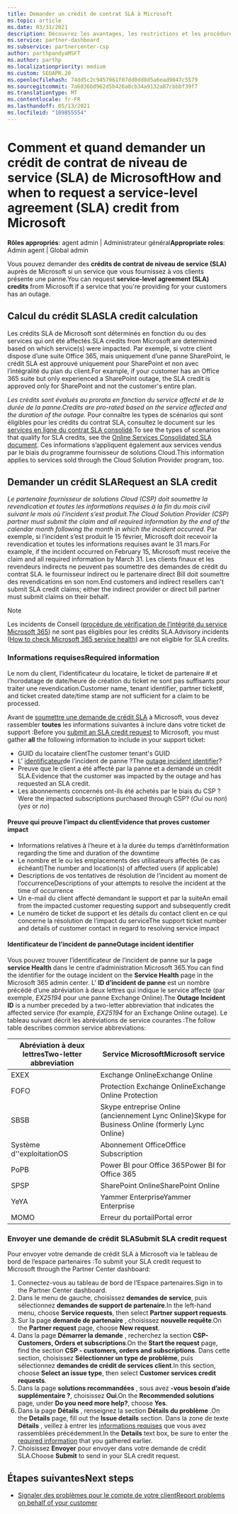 ```yaml
---
title: Demander un crédit de contrat SLA à Microsoft
ms.topic: article
ms.date: 03/31/2021
description: Découvrez les avantages, les restrictions et les procédures pour demander un crédit de contrat de niveau de service (SLA) auprès de Microsoft si vos clients rencontrent une panne de service.
ms.service: partner-dashboard
ms.subservice: partnercenter-csp
author: parthpandyaMSFT
ms.author: parthp
ms.localizationpriority: medium
ms.custom: SEOAPR.20
ms.openlocfilehash: 74dd5c2c9457961f07dd0dd8d5a6ead9047c5579
ms.sourcegitcommit: 7a6836bd962d5b426a8cb34a9132a87cbbbf39f7
ms.translationtype: MT
ms.contentlocale: fr-FR
ms.lasthandoff: 05/13/2021
ms.locfileid: "109855554"
---
```

# <a name="how-and-when-to-request-a-service-level-agreement-sla-credit-from-microsoft"></a><span data-ttu-id="5da9e-103">Comment et quand demander un crédit de contrat de niveau de service (SLA) de Microsoft</span><span class="sxs-lookup"><span data-stu-id="5da9e-103">How and when to request a service-level agreement (SLA) credit from Microsoft</span></span>

<span data-ttu-id="5da9e-104">**Rôles appropriés**: agent admin | Administrateur général</span><span class="sxs-lookup"><span data-stu-id="5da9e-104">**Appropriate roles**: Admin agent | Global admin</span></span>

<span data-ttu-id="5da9e-105">Vous pouvez demander des **crédits de contrat de niveau de service (SLA)** auprès de Microsoft si un service que vous fournissez à vos clients présente une panne.</span><span class="sxs-lookup"><span data-stu-id="5da9e-105">You can request **service-level agreement (SLA) credits** from Microsoft if a service that you're providing for your customers has an outage.</span></span>

## <a name="sla-credit-calculation"></a><span data-ttu-id="5da9e-106">Calcul du crédit SLA</span><span class="sxs-lookup"><span data-stu-id="5da9e-106">SLA credit calculation</span></span>

<span data-ttu-id="5da9e-107">Les crédits SLA de Microsoft sont déterminés en fonction du ou des services qui ont été affectés.</span><span class="sxs-lookup"><span data-stu-id="5da9e-107">SLA credits from Microsoft are determined based on which service(s) were impacted.</span></span> <span data-ttu-id="5da9e-108">Par exemple, si votre client dispose d’une suite Office 365, mais uniquement d’une panne SharePoint, le crédit SLA est approuvé uniquement pour SharePoint et non avec l’intégralité du plan du client.</span><span class="sxs-lookup"><span data-stu-id="5da9e-108">For example, if your customer has an Office 365 suite but only experienced a SharePoint outage, the SLA credit is approved only for SharePoint and not the customer's entire plan.</span></span>

<span data-ttu-id="5da9e-109">*Les crédits sont évalués au prorata en fonction du service affecté et de la durée de la panne.*</span><span class="sxs-lookup"><span data-stu-id="5da9e-109">*Credits are pro-rated based on the service affected and the duration of the outage.*</span></span> <span data-ttu-id="5da9e-110">Pour connaître les types de scénarios qui sont éligibles pour les crédits du contrat SLA, consultez le document sur les [services en ligne du contrat SLA consolidé](http://www.microsoftvolumelicensing.com/DocumentSearch.aspx?Mode=3&DocumentTypeId=37).</span><span class="sxs-lookup"><span data-stu-id="5da9e-110">To see the types of scenarios that qualify for SLA credits, see the [Online Services Consolidated SLA document](http://www.microsoftvolumelicensing.com/DocumentSearch.aspx?Mode=3&DocumentTypeId=37).</span></span> <span data-ttu-id="5da9e-111">Ces informations s’appliquent également aux services vendus par le biais du programme fournisseur de solutions Cloud.</span><span class="sxs-lookup"><span data-stu-id="5da9e-111">This information applies to services sold through the Cloud Solution Provider program, too.</span></span>


## <a name="request-an-sla-credit"></a><span data-ttu-id="5da9e-112">Demander un crédit SLA</span><span class="sxs-lookup"><span data-stu-id="5da9e-112">Request an SLA credit</span></span>

<span data-ttu-id="5da9e-113">*Le partenaire fournisseur de solutions Cloud (CSP) doit soumettre la revendication et toutes les informations requises à la fin du mois civil suivant le mois où l’incident s’est produit.*</span><span class="sxs-lookup"><span data-stu-id="5da9e-113">*The Cloud Solution Provider (CSP) partner must submit the claim and all required information by the end of the calendar month following the month in which the incident occurred.*</span></span> <span data-ttu-id="5da9e-114">Par exemple, si l’incident s’est produit le 15 février, Microsoft doit recevoir la revendication et toutes les informations requises avant le 31 mars.</span><span class="sxs-lookup"><span data-stu-id="5da9e-114">For example, if the incident occurred on February 15, Microsoft must receive the claim and all required information by March 31.</span></span> <span data-ttu-id="5da9e-115">Les clients finaux et les revendeurs indirects ne peuvent pas soumettre des demandes de crédit du contrat SLA. le fournisseur indirect ou le partenaire direct Bill doit soumettre des revendications en son nom.</span><span class="sxs-lookup"><span data-stu-id="5da9e-115">End customers and indirect resellers can't submit SLA credit claims; either the indirect provider or direct bill partner must submit claims on their behalf.</span></span>

>[!NOTE]
><span data-ttu-id="5da9e-116">Les incidents de Conseil ([procédure de vérification de l’intégrité du service Microsoft 365](https://docs.microsoft.com/microsoft-365/enterprise/view-service-health?&preserve-view=trueo365-worldwide#incidents-and-advisories)) ne sont pas éligibles pour les crédits SLA.</span><span class="sxs-lookup"><span data-stu-id="5da9e-116">Advisory incidents ([How to check Microsoft 365 service health](https://docs.microsoft.com/microsoft-365/enterprise/view-service-health?&preserve-view=trueo365-worldwide#incidents-and-advisories)) are not eligible for SLA credits.</span></span>

### <a name="required-information"></a><span data-ttu-id="5da9e-117">Informations requises</span><span class="sxs-lookup"><span data-stu-id="5da9e-117">Required information</span></span>

<span data-ttu-id="5da9e-118">Le nom du client, l’identificateur du locataire, le ticket de partenaire # et l’horodatage de date/heure de création du ticket ne sont pas suffisants pour traiter une revendication.</span><span class="sxs-lookup"><span data-stu-id="5da9e-118">Customer name, tenant identifier, partner ticket#, and ticket created date/time stamp are not sufficient for a claim to be processed.</span></span>

<span data-ttu-id="5da9e-119">Avant de [soumettre une demande de crédit SLA](#submit-sla-credit-request) à Microsoft, vous devez rassembler **toutes** les informations suivantes à inclure dans votre ticket de support :</span><span class="sxs-lookup"><span data-stu-id="5da9e-119">Before you [submit an SLA credit request](#submit-sla-credit-request) to Microsoft, you must gather **all** the following information to include in your support ticket:</span></span>

- <span data-ttu-id="5da9e-120">GUID du locataire client</span><span class="sxs-lookup"><span data-stu-id="5da9e-120">The customer tenant's GUID</span></span>
- <span data-ttu-id="5da9e-121">L' [identificateur](#outage-incident-identifier)de l’incident de panne ?</span><span class="sxs-lookup"><span data-stu-id="5da9e-121">The [outage incident identifier](#outage-incident-identifier)?</span></span>
- <span data-ttu-id="5da9e-122">Preuve que le client a été affecté par la panne et a demandé un crédit SLA.</span><span class="sxs-lookup"><span data-stu-id="5da9e-122">Evidence that the customer was impacted by the outage and has requested an SLA credit.</span></span>
- <span data-ttu-id="5da9e-123">Les abonnements concernés ont-ils été achetés par le biais du CSP ?</span><span class="sxs-lookup"><span data-stu-id="5da9e-123">Were the impacted subscriptions purchased through CSP?</span></span> <span data-ttu-id="5da9e-124">(*Oui* ou *non*)</span><span class="sxs-lookup"><span data-stu-id="5da9e-124">(*yes* or *no*)</span></span>

#### <a name="evidence-that-proves-customer-impact"></a><span data-ttu-id="5da9e-125">Preuve qui prouve l’impact du client</span><span class="sxs-lookup"><span data-stu-id="5da9e-125">Evidence that proves customer impact</span></span>

- <span data-ttu-id="5da9e-126">Informations relatives à l’heure et à la durée du temps d’arrêt</span><span class="sxs-lookup"><span data-stu-id="5da9e-126">Information regarding the time and duration of the downtime</span></span>
- <span data-ttu-id="5da9e-127">Le nombre et le ou les emplacements des utilisateurs affectés (le cas échéant)</span><span class="sxs-lookup"><span data-stu-id="5da9e-127">The number and location(s) of affected users (if applicable)</span></span>
- <span data-ttu-id="5da9e-128">Descriptions de vos tentatives de résolution de l’incident au moment de l’occurrence</span><span class="sxs-lookup"><span data-stu-id="5da9e-128">Descriptions of your attempts to resolve the incident at the time of occurrence</span></span>
- <span data-ttu-id="5da9e-129">Un e-mail du client affecté demandant le support et par la suite</span><span class="sxs-lookup"><span data-stu-id="5da9e-129">An email from the impacted customer requesting support and subsequently credit</span></span>
- <span data-ttu-id="5da9e-130">Le numéro de ticket de support et les détails du contact client en ce qui concerne la résolution de l’impact du service</span><span class="sxs-lookup"><span data-stu-id="5da9e-130">The support ticket number and details of customer contact in regard to resolving service impact</span></span>


#### <a name="outage-incident-identifier"></a><span data-ttu-id="5da9e-131">Identificateur de l’incident de panne</span><span class="sxs-lookup"><span data-stu-id="5da9e-131">Outage incident identifier</span></span>

<span data-ttu-id="5da9e-132">Vous pouvez trouver l’identificateur de l’incident de panne sur la page **service Health** dans le centre d’administration Microsoft 365.</span><span class="sxs-lookup"><span data-stu-id="5da9e-132">You can find the identifier for the outage incident on the **Service Health** page in the Microsoft 365 admin center.</span></span> <span data-ttu-id="5da9e-133">L' **ID d’incident de panne** est un nombre précédé d’une abréviation à deux lettres qui indique le service affecté (par exemple, *EX25194* pour une panne Exchange Online).</span><span class="sxs-lookup"><span data-stu-id="5da9e-133">The **Outage Incident ID** is a number preceded by a two-letter abbreviation that indicates the affected service (for example, *EX25194* for an Exchange Online outage).</span></span> <span data-ttu-id="5da9e-134">Le tableau suivant décrit les abréviations de service courantes :</span><span class="sxs-lookup"><span data-stu-id="5da9e-134">The follow table describes common service abbreviations:</span></span>

| <span data-ttu-id="5da9e-135">Abréviation à deux lettres</span><span class="sxs-lookup"><span data-stu-id="5da9e-135">Two-letter abbreviation</span></span> | <span data-ttu-id="5da9e-136">Service Microsoft</span><span class="sxs-lookup"><span data-stu-id="5da9e-136">Microsoft service</span></span> |
| ----------------------- | ----------------- |
| <span data-ttu-id="5da9e-137">EX</span><span class="sxs-lookup"><span data-stu-id="5da9e-137">EX</span></span> | <span data-ttu-id="5da9e-138">Exchange Online</span><span class="sxs-lookup"><span data-stu-id="5da9e-138">Exchange Online</span></span> |
| <span data-ttu-id="5da9e-139">FO</span><span class="sxs-lookup"><span data-stu-id="5da9e-139">FO</span></span> | <span data-ttu-id="5da9e-140">Protection Exchange Online</span><span class="sxs-lookup"><span data-stu-id="5da9e-140">Exchange Online Protection</span></span> |
| <span data-ttu-id="5da9e-141">SB</span><span class="sxs-lookup"><span data-stu-id="5da9e-141">SB</span></span> | <span data-ttu-id="5da9e-142">Skype entreprise Online (anciennement Lync Online)</span><span class="sxs-lookup"><span data-stu-id="5da9e-142">Skype for Business Online (formerly Lync Online)</span></span> |
| <span data-ttu-id="5da9e-143">Système d''exploitation</span><span class="sxs-lookup"><span data-stu-id="5da9e-143">OS</span></span> | <span data-ttu-id="5da9e-144">Abonnement Office</span><span class="sxs-lookup"><span data-stu-id="5da9e-144">Office Subscription</span></span> |
| <span data-ttu-id="5da9e-145">Po</span><span class="sxs-lookup"><span data-stu-id="5da9e-145">PB</span></span> | <span data-ttu-id="5da9e-146">Power BI pour Office 365</span><span class="sxs-lookup"><span data-stu-id="5da9e-146">Power BI for Office 365</span></span> |
| <span data-ttu-id="5da9e-147">SP</span><span class="sxs-lookup"><span data-stu-id="5da9e-147">SP</span></span> | <span data-ttu-id="5da9e-148">SharePoint Online</span><span class="sxs-lookup"><span data-stu-id="5da9e-148">SharePoint Online</span></span> |
| <span data-ttu-id="5da9e-149">Ye</span><span class="sxs-lookup"><span data-stu-id="5da9e-149">YA</span></span> | <span data-ttu-id="5da9e-150">Yammer Enterprise</span><span class="sxs-lookup"><span data-stu-id="5da9e-150">Yammer Enterprise</span></span> |
| <span data-ttu-id="5da9e-151">MO</span><span class="sxs-lookup"><span data-stu-id="5da9e-151">MO</span></span> | <span data-ttu-id="5da9e-152">Erreur du portail</span><span class="sxs-lookup"><span data-stu-id="5da9e-152">Portal error</span></span> |

### <a name="submit-sla-credit-request"></a><span data-ttu-id="5da9e-153">Envoyer une demande de crédit SLA</span><span class="sxs-lookup"><span data-stu-id="5da9e-153">Submit SLA credit request</span></span>

<span data-ttu-id="5da9e-154">Pour envoyer votre demande de crédit SLA à Microsoft via le tableau de bord de l’espace partenaires :</span><span class="sxs-lookup"><span data-stu-id="5da9e-154">To submit your SLA credit request to Microsoft through the Partner Center dashboard:</span></span>

1. <span data-ttu-id="5da9e-155">Connectez-vous au tableau de bord de l’Espace partenaires.</span><span class="sxs-lookup"><span data-stu-id="5da9e-155">Sign in to the Partner Center dashboard.</span></span>
2. <span data-ttu-id="5da9e-156">Dans le menu de gauche, choisissez **demandes de service**, puis sélectionnez **demandes de support de partenaire**.</span><span class="sxs-lookup"><span data-stu-id="5da9e-156">In the left-hand menu, choose **Service requests**, then select **Partner support requests**.</span></span>
3. <span data-ttu-id="5da9e-157">Sur la page **demande de partenaire** , choisissez **nouvelle requête**.</span><span class="sxs-lookup"><span data-stu-id="5da9e-157">On the **Partner request** page, choose **New request**.</span></span>
4. <span data-ttu-id="5da9e-158">Dans la page **Démarrer la demande** , recherchez la section **CSP-Customers, Orders et subscriptions**.</span><span class="sxs-lookup"><span data-stu-id="5da9e-158">On the **Start the request** page, find the section **CSP - customers, orders and subscriptions**.</span></span> <span data-ttu-id="5da9e-159">Dans cette section, choisissez **Sélectionner un type de problème**, puis sélectionnez **demandes de crédit de services client**.</span><span class="sxs-lookup"><span data-stu-id="5da9e-159">In this section, choose **Select an issue type**, then select **Customer services credit requests**.</span></span>
5. <span data-ttu-id="5da9e-160">Dans la page **solutions recommandées** , sous avez **-vous besoin d’aide supplémentaire ?**, choisissez **Oui**.</span><span class="sxs-lookup"><span data-stu-id="5da9e-160">On the **Recommended solutions** page, under **Do you need more help?**, choose **Yes**.</span></span>
6. <span data-ttu-id="5da9e-161">Dans la page **Détails** , renseignez la section **Détails du problème** .</span><span class="sxs-lookup"><span data-stu-id="5da9e-161">On the **Details** page, fill out the **Issue details** section.</span></span> <span data-ttu-id="5da9e-162">Dans la zone de texte **Détails** , veillez à entrer les [informations requises](#required-information) que vous avez rassemblées précédemment.</span><span class="sxs-lookup"><span data-stu-id="5da9e-162">In the **Details** text box, be sure to enter the [required information](#required-information) that you gathered earlier.</span></span>
7. <span data-ttu-id="5da9e-163">Choisissez **Envoyer** pour envoyer dans votre demande de crédit SLA.</span><span class="sxs-lookup"><span data-stu-id="5da9e-163">Choose **Submit** to send in your SLA credit request.</span></span>

## <a name="next-steps"></a><span data-ttu-id="5da9e-164">Étapes suivantes</span><span class="sxs-lookup"><span data-stu-id="5da9e-164">Next steps</span></span>

- [<span data-ttu-id="5da9e-165">Signaler des problèmes pour le compte de votre client</span><span class="sxs-lookup"><span data-stu-id="5da9e-165">Report problems on behalf of your customer</span></span>](report-problems-on-behalf-of-a-customer.md)
